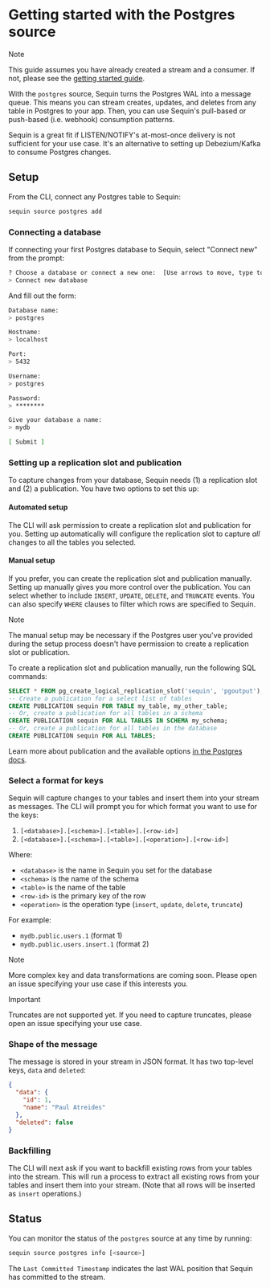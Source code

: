# Getting started with the Postgres source

> [!NOTE]
> This guide assumes you have already created a stream and a consumer. If not, please see the [getting started guide](getting-started.md).

With the `postgres` source, Sequin turns the Postgres WAL into a message queue. This means you can stream creates, updates, and deletes from any table in Postgres to your app. Then, you can use Sequin's pull-based or push-based (i.e. webhook) consumption patterns.

Sequin is a great fit if LISTEN/NOTIFY's at-most-once delivery is not sufficient for your use case. It's an alternative to setting up Debezium/Kafka to consume Postgres changes.

## Setup

From the CLI, connect any Postgres table to Sequin:

```bash
sequin source postgres add
```

### Connecting a database

If connecting your first Postgres database to Sequin, select "Connect new" from the prompt:

```bash
? Choose a database or connect a new one:  [Use arrows to move, type to filter]
> Connect new database
```

And fill out the form:

```bash
Database name:
> postgres

Hostname:
> localhost

Port:
> 5432

Username:
> postgres

Password:
> ********

Give your database a name:
> mydb

[ Submit ]
```

### Setting up a replication slot and publication

To capture changes from your database, Sequin needs (1) a replication slot and (2) a publication. You have two options to set this up:

#### Automated setup

The CLI will ask permission to create a replication slot and publication for you. Setting up automatically will configure the replication slot to capture _all_ changes to all the tables you selected.

#### Manual setup

If you prefer, you can create the replication slot and publication manually. Setting up manually gives you more control over the publication. You can select whether to include `INSERT`, `UPDATE`, `DELETE`, and `TRUNCATE` events. You can also specify `WHERE` clauses to filter which rows are specified to Sequin.

> [!NOTE]
> The manual setup may be necessary if the Postgres user you've provided during the setup process doesn't have permission to create a replication slot or publication.

To create a replication slot and publication manually, run the following SQL commands:

```sql
SELECT * FROM pg_create_logical_replication_slot('sequin', 'pgoutput');
-- Create a publication for a select list of tables
CREATE PUBLICATION sequin FOR TABLE my_table, my_other_table;
-- Or, create a publication for all tables in a schema
CREATE PUBLICATION sequin FOR ALL TABLES IN SCHEMA my_schema;
-- Or, create a publication for all tables in the database
CREATE PUBLICATION sequin FOR ALL TABLES;
```

Learn more about publication and the available options [in the Postgres docs](https://www.postgresql.org/docs/current/logical-replication-publication.html).

### Select a format for keys

Sequin will capture changes to your tables and insert them into your stream as messages. The CLI will prompt you for which format you want to use for the keys:

1. `[<database>].[<schema>].[<table>].[<row-id>]`
2. `[<database>].[<schema>].[<table>].[<operation>].[<row-id>]`

Where:

- `<database>` is the name in Sequin you set for the database
- `<schema>` is the name of the schema
- `<table>` is the name of the table
- `<row-id>` is the primary key of the row
- `<operation>` is the operation type (`insert`, `update`, `delete`, `truncate`)

For example:

- `mydb.public.users.1` (format 1)
- `mydb.public.users.insert.1` (format 2)

> [!NOTE]
> More complex key and data transformations are coming soon. Please open an issue specifying your use case if this interests you.

> [!IMPORTANT]
> Truncates are not supported yet. If you need to capture truncates, please open an issue specifying your use case.

### Shape of the message

The message is stored in your stream in JSON format. It has two top-level keys, `data` and `deleted`:

```json
{
  "data": {
    "id": 1,
    "name": "Paul Atreides"
  },
  "deleted": false
}
```

### Backfilling

The CLI will next ask if you want to backfill existing rows from your tables into the stream. This will run a process to extract all existing rows from your tables and insert them into your stream. (Note that all rows will be inserted as `insert` operations.)

## Status

You can monitor the status of the `postgres` source at any time by running:

```bash
sequin source postgres info [<source>]
```

The `Last Committed Timestamp` indicates the last WAL position that Sequin has committed to the stream.
